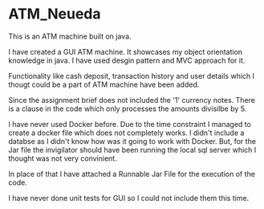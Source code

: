 # ATM_Neueda
This is an ATM machine built on java.

I have created a GUI ATM machine. It showcases my object orientation knowledge in java. I have used desgin pattern and MVC approach for it.

Functionality like cash deposit, transaction history and user details which I thougt could be a part of ATM machine have been added.

Since the assignment brief does not included the '1' currency notes. There is a clause in the code which only processes the amounts divisilbe by 5.

I have never used Docker before. Due to the time constraint I managed to create a docker file which does not completely works. I didn't include a databse as I didn't know how 
was it going to work with Docker. But, for the Jar file the invigilator should have been running the local sql server which I thought was not very convinient. 

In place of that I have attached a Runnable Jar File for the execution of the code.

I have never done unit tests for GUI so I could not include them this time.

